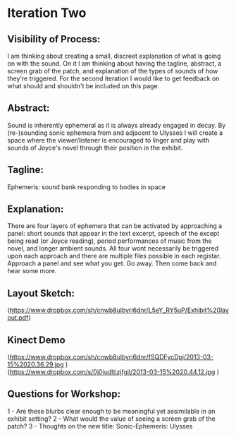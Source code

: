 # Iteration Two

## Visibility of Process:
  
I am thinking about creating a small, discreet explanation of what is going on with the sound. On it I am thinking about having the tagline, abstract, a screen grab of the patch, and explanation of the types of sounds of how they're triggered. For the second iteration I would like to get feedback on what should and shouldn't be included on this page. 


## Abstract: 
  
Sound is inherently ephemeral as it is always already engaged in decay. By (re-)sounding sonic ephemera from and adjacent to Ulysses I will create a space where the viewer/listener is encouraged to linger and play with sounds of Joyce's novel through their position in the exhibit. 


## Tagline: 
  
Ephemeris: sound bank responding to bodies in space

## Explanation:
  
There are four layers of ephemera that can be activated by approaching a panel: short sounds that appear in the text excerpt, speech of the except being read (or Joyce reading), period performances of music from the novel, and longer ambient sounds. All four wont necessarily be triggered upon each approach and there are multiple files possible in each registar. Approach a panel and see what you get. Go away. Then come back and hear some more.
  
## Layout Sketch:
  
(https://www.dropbox.com/sh/cnwb8ulbyri6dnr/L5eY_RY5uP/Exhibit%20layout.pdf)

## Kinect Demo
  
(https://www.dropbox.com/sh/cnwb8ulbyri6dnr/fSQDFycDpj/2013-03-15%2020.36.29.jpg )  
(https://www.dropbox.com/s/0j0judltizjfgil/2013-03-15%2020.44.12.jpg )

## Questions for Workshop:
   
  1 - Are these blurbs clear enough to be meaningful yet assimilable in an exhibit 
		setting?
	2 - What would the value of seeing a screen grab of the patch? 
	3 - Thoughts on the new title: Sonic-Ephemeris: Ulysses 
